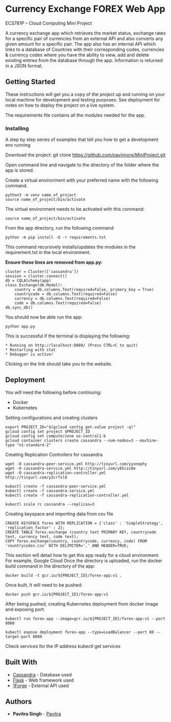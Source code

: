 # Currency Exchange FOREX Web App

ECS781P – Cloud Computing Mini Project

A currency exchange app which retrieves the market status, exchange rates for a specific pair of currencies from an external API and also converts any given amount for a specific pair.
The app also has an internal API which links to a database of Countries with their corresponding codes, currencies & currency codes where you have the ability to view, add and delete existing entries from the database through the app. Information is returned in a JSON format.

## Getting Started

These instructions will get you a copy of the project up and running on your local machine for development and testing purposes. See deployment for notes on how to deploy the project on a live system.



The requirements file contains all the modules needed for the app.

### Installing

A step by step series of examples that tell you how to get a development env running

Download the project: git clone https://github.com/paviimore/MiniProject.git

Open command line and navigate to the directory of the folder where the app is stored.

Create a virtual environment with your preferred name with the following command.

```
python3 -m venv name_of_project
source name_of_project/bin/activate
```
The virtual environment needs to be activated with this command:
```
source name_of_project/bin/activate
```

From the app directory, run the following command:

```
python -m pip install -U -r requirements.txt
```
This command recursively installs/updates the modules in the requirement.txt in the local environment.

**Ensure these lines are removed from app.py:**
```
cluster = Cluster(['cassandra'])
session = cluster.connect()
db = CQLAlchemy(app)
class Exchange(db.Model):
    country = db.columns.Text(required=False, primary_key = True)
    countrycode = db.columns.Text(required=False)
    currency = db.columns.Text(required=False)
    code = db.columns.Text(required=False)
db.sync_db()
```

You should now be able run the app:

```
python app.py
```

This is successful if the terminal is displaying the following:

```
* Running on http://localhost:8080/ (Press CTRL+C to quit)
* Restarting with stat
* Debugger is active!
```
Clicking on the link should take you to the website.



## Deployment

You will need the following before continuing:

* Docker
* Kubernetes

Setting configurations and creating clusters
```
export PROJECT_ID="$(gcloud config get-value project -q)"
gcloud config set project $PROJECT_ID
gcloud config set compute/zone us-central1-b
gcloud container clusters create cassandra --num-nodes=3 --machine-type "n1-standard-2"
```
Creating Replication Controllers for cassandra
```
wget -O cassandra-peer-service.yml http://tinyurl.com/yyxnephy
wget -O cassandra-service.yml http://tinyurl.com/y65czz8e
wget -O cassandra-replication-controller.yml http://tinyurl.com/y2crfsl8

kubectl create -f cassandra-peer-service.yml
kubectl create -f cassandra-service.yml
kubectl create -f cassandra-replication-controller.yml

kubectl scale rc cassandra --replicas=3
```
Creating keyspace and importing data from csv file
```
CREATE KEYSPACE forex WITH REPLICATION = {'class' : 'SimpleStrategy', 'replication_factor' : 2};
CREATE TABLE forex.exchange (country text PRIMARY KEY, countrycode text, currency text, code text);
COPY forex.exchange(country, countrycode, currency, code) FROM 'countrycodes.csv' WITH DELIMITER=',' AND HEADER=TRUE;
```

This section will detail how to get this app ready for a cloud environment. For example, Google Cloud
Once the directory is uploaded, run the docker build command in the directory of the app:

```
docker build -t gcr.io/${PROJECT_ID}/forex-app:v1 .
```
Once built, It will need to be pushed:
```
docker push gcr.io/${PROJECT_ID}/forex-app:v1
```
After being pushed, creating Kubernetes deployment from docker image and exposing port:
```
kubectl run forex-app --image=gcr.io/${PROJECT_ID}/forex-app:v1 --port 8080

kubectl expose deployment forex-app --type=LoadBalancer --port 80 --target-port 8080
```
Check services for the IP address 
kubectl get services


## Built With

* [Cassandra](http://cassandra.apache.org/doc/latest/) - Database used
* [Flask](http://flask.pocoo.org/docs/1.0/) - Web framework used
* [1Forge](https://1forge.com/forex-data-api) - External API used

## Authors

* **Pavitra Singh** - [Pavitra]( https://github.com/paviimore/MiniProject)
